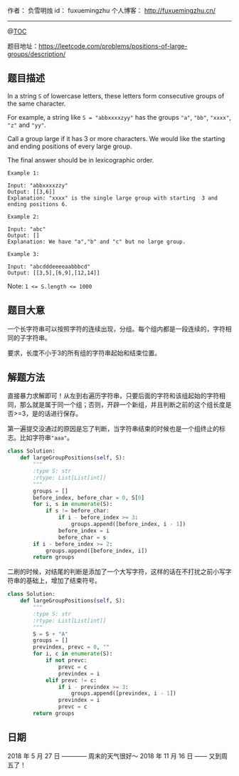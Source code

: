 
作者： 负雪明烛
id：	fuxuemingzhu
个人博客：	http://fuxuemingzhu.cn/

---
@[TOC](目录)

题目地址：https://leetcode.com/problems/positions-of-large-groups/description/

## 题目描述

In a string ``S`` of lowercase letters, these letters form consecutive groups of the same character.

For example, a string like ``S = "abbxxxxzyy"`` has the groups ``"a"``, ``"bb"``, ``"xxxx"``, ``"z"`` and ``"yy"``.

Call a group large if it has 3 or more characters.  We would like the starting and ending positions of every large group.

The final answer should be in lexicographic order.

 

    Example 1:
    
    Input: "abbxxxxzzy"
    Output: [[3,6]]
    Explanation: "xxxx" is the single large group with starting  3 and ending positions 6.
    
    Example 2:
    
    Input: "abc"
    Output: []
    Explanation: We have "a","b" and "c" but no large group.
    
    Example 3:
    
    Input: "abcdddeeeeaabbbcd"
    Output: [[3,5],[6,9],[12,14]]
 

Note:  ``1 <= S.length <= 1000``

## 题目大意

一个长字符串可以按照字符的连续出现，分组。每个组内都是一段连续的，字符相同的子字符串。

要求，长度不小于3的所有组的字符串起始和结束位置。

## 解题方法

直接暴力求解即可！从左到右遍历字符串，只要后面的字符和该组起始的字符相同，那么就是属于同一个组；否则，开辟一个新组，并且判断之前的这个组长度是否>=3，是的话进行保存。

第一遍提交没通过的原因是忘了判断，当字符串结束的时候也是一个组终止的标志。比如字符串``"aaa"``。

```python
class Solution:
    def largeGroupPositions(self, S):
        """
        :type S: str
        :rtype: List[List[int]]
        """
        groups = []
        before_index, before_char = 0, S[0]
        for i, s in enumerate(S):
            if s != before_char:
                if i - before_index >= 3:
                    groups.append([before_index, i - 1])
                before_index = i
                before_char = s
        if i - before_index >= 2:
            groups.append([before_index, i])
        return groups
```

二刷的时候，对结尾的判断是添加了一个大写字符，这样的话在不打扰之前小写字符串的基础上，增加了结束符号。

```python
class Solution:
    def largeGroupPositions(self, S):
        """
        :type S: str
        :rtype: List[List[int]]
        """
        S = S + "A"
        groups = []
        previndex, prevc = 0, ""
        for i, c in enumerate(S):
            if not prevc:
                prevc = c
                previndex = i
            elif prevc != c:
                if i - previndex >= 3:
                    groups.append([previndex, i - 1])
                previndex = i
                prevc = c
        return groups
```

## 日期

2018 年 5 月 27 日 ———— 周末的天气很好～
2018 年 11 月 16 日 —— 又到周五了！

